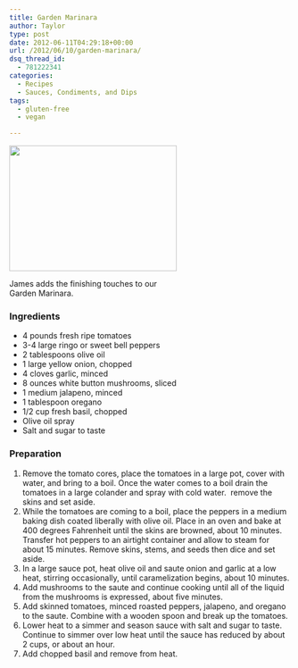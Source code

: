 ```yaml
---
title: Garden Marinara
author: Taylor
type: post
date: 2012-06-11T04:29:18+00:00
url: /2012/06/10/garden-marinara/
dsq_thread_id:
  - 781222341
categories:
  - Recipes
  - Sauces, Condiments, and Dips
tags:
  - gluten-free
  - vegan

---
```

<div id="attachment_986" style="width: 310px" class="wp-caption alignright">
  <a href="{{% mediaroot %}}uploads/2012/06/P6100827.jpg" rel="lightbox[939]"><img class="size-medium wp-image-986" title="Garden Marinara" src="{{% mediaroot %}}uploads/2012/06/P6100827-300x225.jpg" alt="" width="300" height="225" srcset="{{% mediaroot %}}uploads/2012/06/P6100827-300x225.jpg 300w, {{% mediaroot %}}uploads/2012/06/P6100827-400x300.jpg 400w, {{% mediaroot %}}uploads/2012/06/P6100827.jpg 800w" sizes="(max-width: 300px) 100vw, 300px" /></a>
  
  <p class="wp-caption-text">
    James adds the finishing touches to our Garden Marinara.
  </p>
</div>

### Ingredients

  * 4 pounds fresh ripe tomatoes
  * 3-4 large ringo or sweet bell peppers
  * 2 tablespoons olive oil
  * 1 large yellow onion, chopped
  * 4 cloves garlic, minced
  * 8 ounces white button mushrooms, sliced
  * 1 medium jalapeno, minced
  * 1 tablespoon oregano
  * 1/2 cup fresh basil, chopped
  * Olive oil spray
  * Salt and sugar to taste

### Preparation

  1. Remove the tomato cores, place the tomatoes in a large pot, cover with water, and bring to a boil. Once the water comes to a boil drain the tomatoes in a large colander and spray with cold water.  remove the skins and set aside.
  2. While the tomatoes are coming to a boil, place the peppers in a medium baking dish coated liberally with olive oil. Place in an oven and bake at 400 degrees Fahrenheit until the skins are browned, about 10 minutes. Transfer hot peppers to an airtight container and allow to steam for about 15 minutes. Remove skins, stems, and seeds then dice and set aside.
  3. In a large sauce pot, heat olive oil and saute onion and garlic at a low heat, stirring occasionally, until caramelization begins, about 10 minutes.
  4. Add mushrooms to the saute and continue cooking until all of the liquid from the mushrooms is expressed, about five minutes.
  5. Add skinned tomatoes, minced roasted peppers, jalapeno, and oregano to the saute. Combine with a wooden spoon and break up the tomatoes.
  6. Lower heat to a simmer and season sauce with salt and sugar to taste. Continue to simmer over low heat until the sauce has reduced by about 2 cups, or about an hour.
  7. Add chopped basil and remove from heat.
